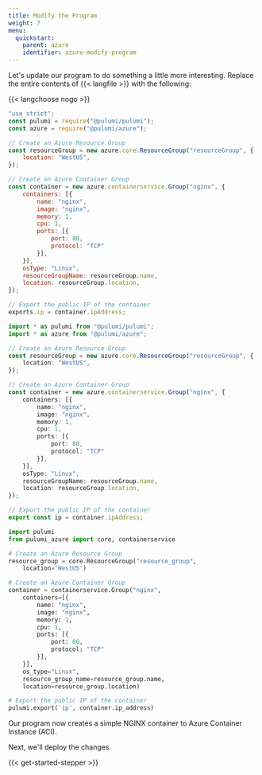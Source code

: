 ```yaml
---
title: Modify the Program
weight: 7
menu:
  quickstart:
    parent: azure
    identifier: azure-modify-program
---
```


Let's update our program to do something a little more interesting. Replace the entire contents of {{< langfile >}} with the following:

{{< langchoose nogo >}}

```javascript
"use strict";
const pulumi = require("@pulumi/pulumi");
const azure = require("@pulumi/azure");

// Create an Azure Resource Group
const resourceGroup = new azure.core.ResourceGroup("resourceGroup", {
    location: "WestUS",
});

// Create an Azure Container Group
const container = new azure.containerservice.Group("nginx", {
    containers: [{
        name: "nginx",
        image: "nginx",
        memory: 1,
        cpu: 1,
        ports: [{
            port: 80,
            protocol: "TCP"
        }],
    }],
    osType: "Linux",
    resourceGroupName: resourceGroup.name,
    location: resourceGroup.location,
});

// Export the public IP of the container
exports.ip = container.ipAddress;
```

```typescript
import * as pulumi from "@pulumi/pulumi";
import * as azure from "@pulumi/azure";

// Create an Azure Resource Group
const resourceGroup = new azure.core.ResourceGroup("resourceGroup", {
    location: "WestUS",
});

// Create an Azure Container Group
const container = new azure.containerservice.Group("nginx", {
    containers: [{
        name: "nginx",
        image: "nginx",
        memory: 1,
        cpu: 1,
        ports: [{
            port: 80,
            protocol: "TCP"
        }],
    }],
    osType: "Linux",
    resourceGroupName: resourceGroup.name,
    location: resourceGroup.location,
});

// Export the public IP of the container
export const ip = container.ipAddress;
```

```python
import pulumi
from pulumi_azure import core, containerservice

# Create an Azure Resource Group
resource_group = core.ResourceGroup("resource_group",
    location='WestUS')

# Create an Azure Container Group
container = containerservice.Group("nginx",
    containers=[{
        name: "nginx",
        image: "nginx",
        memory: 1,
        cpu: 1,
        ports: [{
            port: 80,
            protocol: "TCP"
        }],
    }],
    os_type="Linux",
    resource_group_name=resource_group.name,
    location=resource_group.location)

# Export the public IP of the container
pulumi.export('ip', container.ip_address)
```

Our program now creates a simple NGINX container to Azure Container Instance (ACI).

Next, we'll deploy the changes.

{{< get-started-stepper >}}
